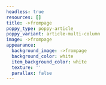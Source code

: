 ```yaml
---
headless: true
resources: []
title: ->frompage
poppy_type: poppy-article
poppy_variant: article-multi-column
image: ->frompage
appearance:
  background_image: ->frompage
  background_color: white
  item_background_color: white
  texture: ''
  parallax: false
---
```

